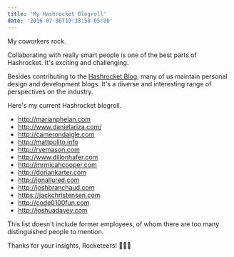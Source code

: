 ```yaml
---
title: 'My Hashrocket Blogroll'
date: '2016-07-06T10:38:58-05:00'
---
```


My coworkers rock.

Collaborating with really smart people is one of the best parts of Hashrocket. It's exciting and challenging.

Besides contributing to the [Hashrocket Blog](https://hashrocket.com/blog), many of us maintain personal design and development blogs. It's a diverse and interesting range of perspectives on the industry.

Here's my current Hashrocket blogroll.

- http://marianphelan.com
- http://www.danielariza.com/
- http://camerondaigle.com
- http://mattpolito.info
- http://ryemason.com
- http://www.dillonhafer.com
- http://mrmicahcooper.com
- http://doriankarter.com
- http://jonallured.com
- http://joshbranchaud.com
- https://jackchristensen.com
- http://code0100fun.com
- http://joshuadavey.com

This list doesn't include former employees, of whom there are too many distinguished people to mention.

Thanks for your insights, Rocketeers! 🚀🚀🚀
